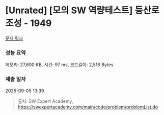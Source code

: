 # [Unrated] [모의 SW 역량테스트] 등산로 조성 - 1949 

[문제 링크](https://swexpertacademy.com/main/code/problem/problemDetail.do?contestProbId=AV5PoOKKAPIDFAUq) 

### 성능 요약

메모리: 27,600 KB, 시간: 97 ms, 코드길이: 2,516 Bytes

### 제출 일자

2025-09-05 13:39



> 출처: SW Expert Academy, https://swexpertacademy.com/main/code/problem/problemList.do
